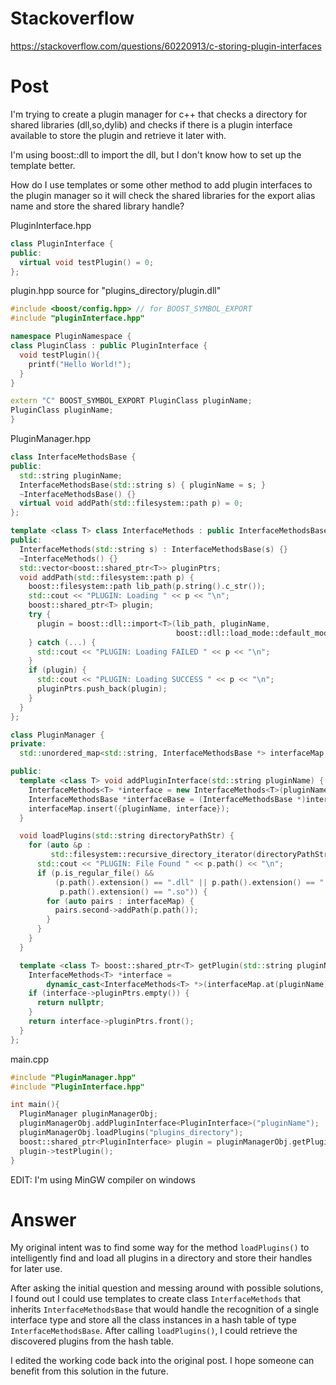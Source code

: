 # Stackoverflow
https://stackoverflow.com/questions/60220913/c-storing-plugin-interfaces

# Post

I'm trying to create a plugin manager for c++ that checks a directory for shared libraries (dll,so,dylib) and checks if there is a plugin interface available to store the plugin and retrieve it later with.

I'm using boost::dll to import the dll, but I don't know how to set up the template better.

How do I use templates or some other method to add plugin interfaces to the plugin manager so it will check the shared libraries for the export alias name and store the shared library handle?

PluginInterface.hpp
```cpp
class PluginInterface {
public:
  virtual void testPlugin() = 0;
};
```

plugin.hpp source for "plugins_directory/plugin.dll"
```cpp
#include <boost/config.hpp> // for BOOST_SYMBOL_EXPORT
#include "pluginInterface.hpp"

namespace PluginNamespace {
class PluginClass : public PluginInterface {
  void testPlugin(){
    printf("Hello World!");
  }
}

extern "C" BOOST_SYMBOL_EXPORT PluginClass pluginName;
PluginClass pluginName;
}
```

PluginManager.hpp
```cpp
class InterfaceMethodsBase {
public:
  std::string pluginName;
  InterfaceMethodsBase(std::string s) { pluginName = s; }
  ~InterfaceMethodsBase() {}
  virtual void addPath(std::filesystem::path p) = 0;
};

template <class T> class InterfaceMethods : public InterfaceMethodsBase {
public:
  InterfaceMethods(std::string s) : InterfaceMethodsBase(s) {}
  ~InterfaceMethods() {}
  std::vector<boost::shared_ptr<T>> pluginPtrs;
  void addPath(std::filesystem::path p) {
    boost::filesystem::path lib_path(p.string().c_str());
    std::cout << "PLUGIN: Loading " << p << "\n";
    boost::shared_ptr<T> plugin;
    try {
      plugin = boost::dll::import<T>(lib_path, pluginName,
                                     boost::dll::load_mode::default_mode);
    } catch (...) {
      std::cout << "PLUGIN: Loading FAILED " << p << "\n";
    }
    if (plugin) {
      std::cout << "PLUGIN: Loading SUCCESS " << p << "\n";
      pluginPtrs.push_back(plugin);
    }
  }
};

class PluginManager {
private:
  std::unordered_map<std::string, InterfaceMethodsBase *> interfaceMap;

public:
  template <class T> void addPluginInterface(std::string pluginName) {
    InterfaceMethods<T> *interface = new InterfaceMethods<T>(pluginName);
    InterfaceMethodsBase *interfaceBase = (InterfaceMethodsBase *)interface;
    interfaceMap.insert({pluginName, interface});
  }

  void loadPlugins(std::string directoryPathStr) {
    for (auto &p :
         std::filesystem::recursive_directory_iterator(directoryPathStr)) {
      std::cout << "PLUGIN: File Found " << p.path() << "\n";
      if (p.is_regular_file() &&
          (p.path().extension() == ".dll" || p.path().extension() == ".dylib" ||
           p.path().extension() == ".so")) {
        for (auto pairs : interfaceMap) {
          pairs.second->addPath(p.path());
        }
      }
    }
  }

  template <class T> boost::shared_ptr<T> getPlugin(std::string pluginName) {
    InterfaceMethods<T> *interface =
        dynamic_cast<InterfaceMethods<T> *>(interfaceMap.at(pluginName));
    if (interface->pluginPtrs.empty()) {
      return nullptr;
    }
    return interface->pluginPtrs.front();
  }
};
```

main.cpp
```cpp
#include "PluginManager.hpp"
#include "PluginInterface.hpp"

int main(){
  PluginManager pluginManagerObj;
  pluginManagerObj.addPluginInterface<PluginInterface>("pluginName");
  pluginManagerObj.loadPlugins("plugins_directory");
  boost::shared_ptr<PluginInterface> plugin = pluginManagerObj.getPlugin<PluginInterface>("pluginName");
  plugin->testPlugin();
}
```

EDIT: I'm using MinGW compiler on windows

# Answer 

My original intent was to find some way for the method `loadPlugins()` to intelligently find and load all plugins in a directory and store their handles for later use.

After asking the initial question and messing around with possible solutions, I found out I could use templates to create class `InterfaceMethods` that inherits `InterfaceMethodsBase` that would handle the recognition of a single interface type and store all the class instances in a hash table of type `InterfaceMethodsBase`. After calling `loadPlugins()`, I could retrieve the discovered plugins from the hash table.

I edited the working code back into the original post. I hope someone can benefit from this solution in the future.
